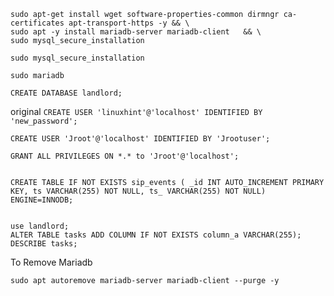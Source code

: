 





```
sudo apt-get install wget software-properties-common dirmngr ca-certificates apt-transport-https -y && \
sudo apt -y install mariadb-server mariadb-client   && \
sudo mysql_secure_installation

```


```
sudo mysql_secure_installation

```

```
sudo mariadb

```
```
CREATE DATABASE landlord;

```

original  `CREATE USER 'linuxhint'@'localhost' IDENTIFIED BY 'new_password';`
```mysql
CREATE USER 'Jroot'@'localhost' IDENTIFIED BY 'Jrootuser';

GRANT ALL PRIVILEGES ON *.* to 'Jroot'@'localhost';

```

```mysql 

CREATE TABLE IF NOT EXISTS sip_events ( _id INT AUTO_INCREMENT PRIMARY KEY, ts VARCHAR(255) NOT NULL, ts_ VARCHAR(255) NOT NULL)  ENGINE=INNODB;


use landlord;
ALTER TABLE tasks ADD COLUMN IF NOT EXISTS column_a VARCHAR(255);
DESCRIBE tasks;
```

To Remove Mariadb

```
sudo apt autoremove mariadb-server mariadb-client --purge -y
```




